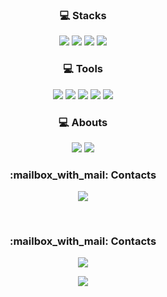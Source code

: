 <!---
![header](https://capsule-render.vercel.app/api?type=soft&color=auto&height=150&section=header&text=HyunsooKim&fontSize=70&animation=twinkling)
-->
<h3 align="center">💻 Stacks</h3> 
<p align="center">

<img src="https://img.shields.io/badge/python-3776AB?style=flat-square&logo=python&logoColor=white" />
<img src="https://img.shields.io/badge/Django-092E20?style=flat-square&logo=Django&logoColor=white" />
<img src="https://img.shields.io/badge/R-276DC3?style=flat-squaree&logo=R&logoColor=white" />
<img src="https://img.shields.io/badge/SQL-A4373A?style=flat-square&logo=Microsoft Access&logoColor=white"/>
</p>

<h3 align="center">💻 Tools</h3> 
<p align="center">
<img src="https://img.shields.io/badge/Visualstudiocode-007ACC?style=flat-square&logo=Visualstudiocode&logoColor=white" /> 
<img src="https://img.shields.io/badge/Git-F05032?style=flat-square&logo=Git&logoColor=white" />
<img src="https://img.shields.io/badge/GitHub-181717?style=flat-square&logo=GitHub&logoColor=white" />
<img src="https://img.shields.io/badge/Slack-4A154B?style=flat-square&logo=Slack&logoColor=white" />
<img src="https://img.shields.io/badge/Tableau-E97627?style=&logo=Slack&logoColor=white" />
</p>

<h3 align="center">💻 Abouts</h3> 
<p align="center">
<img src="https://img.shields.io/badge/Notion-000000?style=flat-square&logo=Notion&logoColor=white" />
<img src="https://img.shields.io/badge/Velog-20C997?style=flat-squaree&logo=Velog&logoColor=white" />
</p>

<h3 align="center">:mailbox_with_mail: Contacts</h3> 
<p align="center">
<a href="kimhyunsoo08@naver.com"><img src="https://img.shields.io/badge/Naver-03C75A?style=flat-square&logo=Gmail&logoColor=white&link=kimhyunsoo08@naver.com"/></a>
</p>
<br>

<h3 align="center">:mailbox_with_mail: Contacts</h3> 
<p align="center">
  <a href="mailto:kimhyunsoo08@naver.com"><img src="https://img.shields.io/badge/Naver-03C75A?style=flat-square&logo=Gmail&logoColor=white&link=kimhyunsoo08@naver.com"/></a>
</p>


<p align="center">
 <a href="https://hits.seeyoufarm.com"><img src="https://hits.seeyoufarm.com/api/count/incr/badge.svg?url=https%3A%2F%2Fgithub.com%2Fhyunsookim0813%2Fhit-counter&count_bg=%23E96BB7&title_bg=%23555555&icon=github.svg&icon_color=%23E7E7E7&title=hits&edge_flat=false"/>
</p>
<br>         


